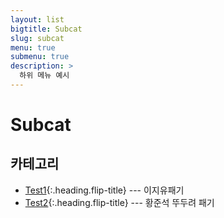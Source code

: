 ```yaml
---
layout: list
bigtitle: Subcat
slug: subcat
menu: true
submenu: true
description: >
  하위 메뉴 예시
---
```


# Subcat

## 카테고리

* [Test1]{:.heading.flip-title} ---  이지유패기
* [Test2]{:.heading.flip-title} ---  황준석 뚜두려 패기

[Test1]: /test1/
[Test2]: /test2/